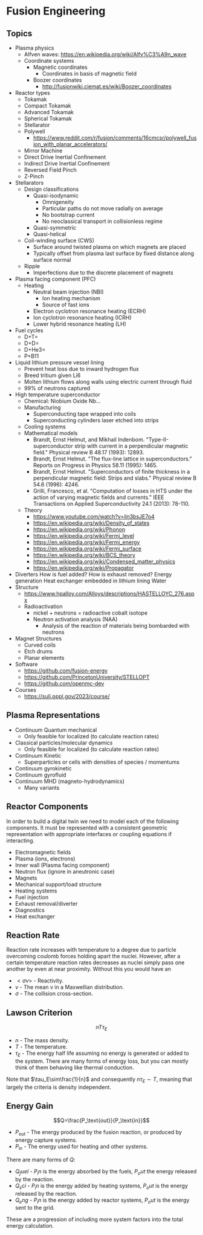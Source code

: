 # Fusion Engineering

## Topics

- Plasma physics
  - Alfven waves: https://en.wikipedia.org/wiki/Alfv%C3%A9n_wave
  - Coordinate systems
    - Magnetic coordinates
      - Coordinates in basis of magnetic field
    - Boozer coordinates
      - http://fusionwiki.ciemat.es/wiki/Boozer_coordinates
- Reactor types
  - Tokamak
  - Compact Tokamak
  - Advanced Tokamak
  - Spherical Tokamak
  - Stellarator
  - Polywell
    - https://www.reddit.com/r/fusion/comments/16cmcsr/polywell_fusion_with_planar_accelerators/
  - Mirror Machine
  - Direct Drive Inertial Confinement
  - Indirect Drive Inertial Confinement
  - Reversed Field Pinch
  - Z-Pinch
- Stellarators
  - Design classifications
    - Quasi-isodynamic
      - Omnigeneity
      - Particular paths do not move radially on average
      - No bootstrap current
      - No neoclassical transport in collisionless regime
    - Quasi-symmetric
    - Quasi-helical
  - Coil-winding surface (CWS)
    - Surface around twisted plasma on which magnets are placed
    - Typically offset from plasma last surface by fixed distance along surface normal
  - Ripple
    - Imperfections due to the discrete placement of magnets
- Plasma facing component (PFC)
  - Heating
    - Neutral beam injection (NBI)
      - Ion heating mechanism
      - Source of fast ions
    - Electron cyclotron resonance heating (ECRH)
    - Ion cyclotron resonance heating (ICRH)
    - Lower hybrid resonance heating (LH)
- Fuel cycles
  - D+T=
  - D+D=
  - D+He3=
  - P+B11
- Liquid lithium pressure vessel lining
  - Prevent heat loss due to inward hydrogen flux
  - Breed tritium given Li6
  - Molten lithium flows along walls using electric current through fluid
  - 99% of neutrons captured
- High temperature superconductor
  - Chemical: Niobium Oxide Nb…
  - Manufacturing
    - Superconducting tape wrapped into coils
    - Superconducting cylinders laser etched into strips
  - Cooling systems
  - Mathematical models
    - Brandt, Ernst Helmut, and Mikhail Indenbom. "Type-II-superconductor strip with current in a perpendicular magnetic field." Physical review B 48.17 (1993): 12893.
    - Brandt, Ernst Helmut. "The flux-line lattice in superconductors." Reports on Progress in Physics 58.11 (1995): 1465.
    - Brandt, Ernst Helmut. "Superconductors of finite thickness in a perpendicular magnetic field: Strips and slabs." Physical review B 54.6 (1996): 4246.
    - Grilli, Francesco, et al. "Computation of losses in HTS under the action of varying magnetic fields and currents." IEEE Transactions on Applied Superconductivity 24.1 (2013): 78-110.
  - Theory
    - https://www.youtube.com/watch?v=iln3bsJE7o4
    - https://en.wikipedia.org/wiki/Density_of_states
    - https://en.wikipedia.org/wiki/Phonon
    - https://en.wikipedia.org/wiki/Fermi_level
    - https://en.wikipedia.org/wiki/Fermi_energy
    - https://en.wikipedia.org/wiki/Fermi_surface
    - https://en.wikipedia.org/wiki/BCS_theory
    - https://en.wikipedia.org/wiki/Condensed_matter_physics
    - https://en.wikipedia.org/wiki/Propagator
- Diverters
How is fuel added?
How is exhaust removed?
Energy generation
Heat exchanger embedded in lithium lining
Water
- Structure
  - https://www.hpalloy.com/Alloys/descriptions/HASTELLOYC_276.aspx
  - Radioactivation
    - nickel + neutrons = radioactive cobalt isotope
    - Neutron activation analysis (NAA)
      - Analysis of the reaction of materials being bombarded with neutrons
- Magnet Structures
  - Curved coils
  - Etch drums
  - Planar elements
- Software
  - https://github.com/fusion-energy
  - https://github.com/PrincetonUniversity/STELLOPT
  - https://github.com/openmc-dev
- Courses
  - https://suli.pppl.gov/2023/course/

## Plasma Representations

- Continuum Quantum mechanical
  - Only feasible for localized (to calculate reaction rates)
- Classical particles/molecular dynamics
  - Only feasible for localized (to calculate reaction rates)
- Continuum Kinetic
  - Superparticles or cells with densities of species / momentums
- Continuum gyrokinetic
- Continuum gyrofluid
- Continuum MHD (magneto-hydrodynamics)
  - Many variants

## Reactor Components

In order to build a digital twin we need to model each of the following components. It must be represented with a consistent geometric representation with appropriate interfaces or coupling equations if interacting.
- Electromagnetic fields
- Plasma (ions, electrons)
- Inner wall (Plasma facing component)
- Neutron flux (ignore in aneutronic case)
- Magnets
- Mechanical support/load structure
- Heating systems
- Fuel injection
- Exhaust removal/diverter
- Diagnostics
- Heat exchanger

## Reaction Rate

Reaction rate increases with temperature to a degree due to particle overcoming coulomb forces holding apart the nuclei. However, after a certain temperature reaction rates decreases as nuclei simply pass one another by even at near proximity. Without this you would have an

- $<\sigma v>$ - Reactivity.
- $v$ - The mean v in a Maxwellian distribution.
- $\sigma$ - The collision cross-section.

## Lawson Criterion

$$nT\tau_E$$

- $n$ - The mass density.
- $T$ - The temperature.
- $\tau_E$ - The energy half life assuming no energy is generated or added to the system. There are many forms of energy loss, but you can mostly think of them behaving like thermal conduction.

Note that $\tau_E\sim\frac{1}{n}$ and consequently $n\tau_E\sim T$, meaning that largely the criteria is density independent.

## Energy Gain

$$Q=\frac{P_\text{out}}{P_\text{in}}$$

- $P_\text{out}$ - The energy produced by the fusion reaction, or produced by energy capture systems.
- $P_\text{in}$ - The energy used for heating and other systems.

There are many forms of $Q$:

- $Q_fuel$ - $P_in$ is the energy absorbed by the fuels, $P_out$ the energy released by the reaction.
- $Q_sci$ - $P_in$ is the energy added by heating systems, $P_out$ is the energy released by the reaction.
- $Q_eng$ - $P_in$ is the energy added by reactor systems, $P_out$ is the energy sent to the grid.

These are a progression of including more system factors into the total energy calculation.
